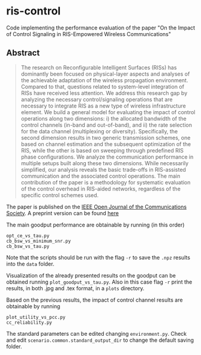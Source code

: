 # ris-control

Code implementing the performance evaluation of the paper "On the Impact of Control Signaling in RIS-Empowered Wireless Communications"

## Abstract
> The research on Reconfigurable Intelligent Surfaces (RISs) has dominantly been focused on physical-layer aspects and analyses of the achievable adaptation of the wireless propagation environment. Compared to that, questions related to system-level integration of RISs have received less attention. We address this research gap by analyzing the necessary control/signaling operations that are necessary to integrate RIS as a new type of wireless infrastructure element. We build a general model for evaluating the impact of control operations along two dimensions: i) the allocated bandwidth of the control channels (in-band and out-of-band), and ii) the rate selection for the data channel (multiplexing or diversity). Specifically, the second dimension results in two generic transmission schemes, one based on channel estimation and the subsequent optimization of the RIS, while the other is based on sweeping through predefined RIS phase configurations. We analyze the communication performance in multiple setups built along these two dimensions. While necessarily simplified, our analysis reveals the basic trade-offs in RIS-assisted communication and the associated control operations. The main contribution of the paper is a methodology for systematic evaluation of the control overhead in RIS-aided networks, regardless of the specific control schemes used. 

The paper is published on the [IEEE Open Journal of the Communications Society](https://ieeexplore.ieee.org/document/10600711).
A preprint version can be found [here](http://arxiv.org/abs/2303.16797)

The main goodput performance are obtainable by running (in this order)
```
opt_ce_vs_tau.py
cb_bsw_vs_minimum_snr.py
cb_bsw_vs_tau.py
```
Note that the scripts should be run with the flag ```-r``` to save the ``.npz`` results into the ``data`` folder.

Visualization of the already presented results on the goodput can be obtained running ```plot_goodput_vs_tau.py```.
Also in this case flag ```-r``` print the results, in both .jpg and .tex format, in a ```plots``` directory.

Based on the previous results, the impact of control channel results are obtainable by running
```
plot_utility_vs_pcc.py
cc_reliability.py
```

The standard parameters can be edited changing ```environment.py```. 
Check and edit ```scenario.common.standard_output_dir``` to change the default saving folder.
 
